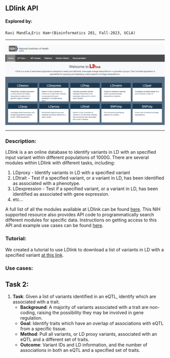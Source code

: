 ## LDlink API

####  Explored by: 

`Ravi Mandla`,`Eric Ham`-`(Bioinformatics 201, Fall-2023, UCLA)`

---------

![img](img/ldlink.png)

--------

### Description: 

LDlink is a an online database to identify variants in LD with an specified input variant within different populations of 1000G. There are several modules within LDlink with different
tasks, including:

1. LDproxy - Identify variants in LD with a specified variant
2. LDtrait - Test if a specified variant, or a variant in LD, has been identified as associated with a phenotype.
3. LDexpression - Test if a specified variant, or a variant in LD, has been identified as associated with gene expression.
4. etc...

A full list of all the modules available at LDlink can be found [here](https://ldlink.nih.gov/?tab=home). This NIH supported resource also provides API code to programmatically search
different modules for specific data. Instructions on getting access to this API and example use cases can be found [here](https://ldlink.nih.gov/?tab=apiaccess).

### Tutorial: 

We created a tutorial to use LDlink to download a list of variants in LD with a specified variant [at this link](https://colab.research.google.com/drive/1vBk1XutVZIHtuxYq4zJCBcR6lZA1EcIx?usp=sharing).

### Use cases: 

## Task 2:
1. **Task**: Given a list of variants identified in an eQTL, identify which are associated with a trait.
    * **Background**: A majority of variants associated with a trait are non-coding, raising the possibility they may be involved in gene regulation. 
    * **Goal**: Identify traits which have an overlap of associations with eQTL from a specific tissue.
    * **Method**: Pull all variants, or LD proxy variants, associated with an eQTL and a different set of traits. 
    * **Outcome**: Variant IDs and LD information, and the number of associations in both an eQTL and a specified set of traits.
